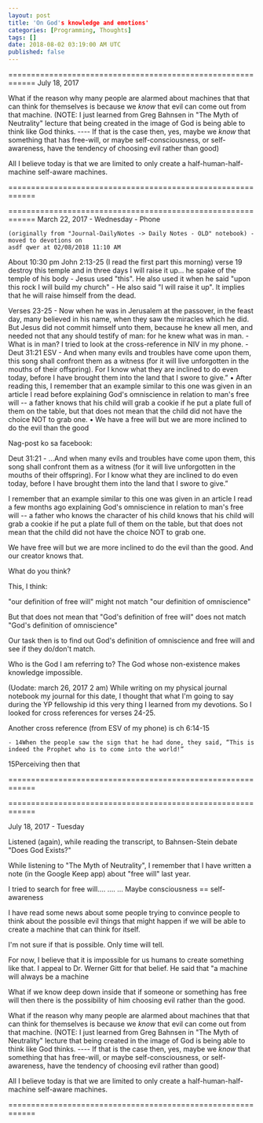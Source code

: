 ```yaml
---
layout: post
title: 'On God's knowledge and emotions'
categories: [Programming, Thoughts]
tags: []
date: 2018-08-02 03:19:00 AM UTC
published: false
---
```


<!-- August 2, 2018 11:19:00 AM Philippine Time -->

============================================================
July 18, 2017

What if the reason why many people are alarmed about machines that that can think for themselves is because we _know_ that evil can come out from that machine.
(NOTE: I just learned from Greg Bahnsen in "The Myth of Neutrality" lecture that being created in the image of God is being able to think like God thinks. ---- If that is the case then, yes, maybe we _know_ that something that has free-will, or maybe self-consciousness, or self-awareness, have the tendency of choosing evil rather than good)


All I believe today is that we are limited to only create a half-human-half-machine self-aware machines.


============================================================

<!--more-->

============================================================
March 22, 2017 - Wednesday - Phone


	(originally from "Journal-DailyNotes -> Daily Notes - OLD" notebook) - moved to devotions on 
	asdf qwer at 02/08/2018 11:10 AM


About 10:30 pm 
John 2:13-25 (I read the first part this morning)
verse 19 destroy this temple and in three days I will raise it up... he spake of the temple of his body
	- Jesus used "this". He also used it when he said "upon this rock I will build my church"
	- He also said "I will raise it up". It implies that he will raise himself from the dead.

Verses 23-25 - Now when he was in Jerusalem at the passover, in the feast day, many believed in his name, when they saw the miracles which he did. But Jesus did not commit himself unto them, because he knew all men, and needed not that any should testify of man: for he knew what was in man.
	- What is in man? I tried to look at the cross-reference in NIV in my phone.
	- Deut 31:21 ESV - And when many evils and troubles have come upon them, this song shall confront them as a witness (for it will live unforgotten in the mouths of their offspring). For I know what they are inclined to do even today, before I have brought them into the land that I swore to give.”
	• After reading this, I remember that an example similar to this one was given in an article I read before explaining God's omniscience in relation to man's free will -- a father knows that his child will grab a cookie if he put a plate full of them on the table, but that does not mean that the child did not have the choice NOT to grab one.
	• We have a free will but we are more inclined to do the evil than the good



Nag-post ko sa facebook:

Deut 31:21 - ...And when many evils and troubles have come upon them, this song shall confront them as a witness (for it will live unforgotten in the mouths of their offspring). For I know what they are inclined to do even today, before I have brought them into the land that I swore to give.”

I remember that an example similar to this one was given in an article I read a few months ago explaining God's omniscience in relation to man's free will -- a father who knows the character of his child knows that his child will grab a cookie if he put a plate full of them on the table, but that does not mean that the child did not have the choice NOT to grab one.

We have free will but we are more inclined to do the evil than the good. And our creator knows that.

What do you think?

This, I think:

"our definition of free will" might not match "our definition of omniscience"

But that does not mean that "God's definition of free will" does not match "God's definition of omniscience"

Our task then is to find out God's definition of omniscience and free will and see if they do/don't match.

Who is the God I am referring to? The God whose non-existence makes knowledge impossible.


(Uodate: march 26, 2017 2 am)
While writing on my physical journal notebook my journal for this date, I thought that what I'm going to say during the YP fellowship id this very thing I learned from my devotions.
So I looked for cross references for verses 24-25.

Another cross reference (from ESV of my phone) is ch 6:14-15

	- 14When the people saw the sign that he had done, they said, “This is indeed the Prophet who is to come into the world!” 
	
15Perceiving then that 

============================================================




============================================================

July 18, 2017 - Tuesday


Listened (again), while reading the transcript, to Bahnsen-Stein debate "Does God Exists?"





While listening to "The Myth of Neutrality", I remember that I have written a note (in the Google Keep app) about "free will" last year.

I tried to search for free will….
….
…
Maybe consciousness == self-awareness




I have read some news about some people trying to convince people to think about the possible evil things that might happen if we will be able to create a machine that can think for itself.

I'm not sure if that is possible. Only time will tell.

For now, I believe that it is impossible for us humans to create something like that. I appeal to Dr. Werner Gitt for that belief. He said that "a machine will always be a machine


What if we know deep down inside that if someone or something has free will then there is the possibility of him choosing evil rather than the good.




What if the reason why many people are alarmed about machines that that can think for themselves is because we _know_ that evil can come out from that machine.
(NOTE: I just learned from Greg Bahnsen in "The Myth of Neutrality" lecture that being created in the image of God is being able to think like God thinks. ---- If that is the case then, yes, maybe we _know_ that something that has free-will, or maybe self-consciousness, or self-awareness, have the tendency of choosing evil rather than good)


All I believe today is that we are limited to only create a half-human-half-machine self-aware machines.

============================================================





